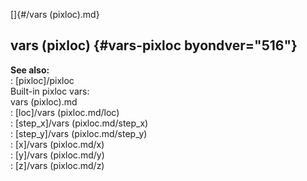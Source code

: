 []{#/vars (pixloc).md}    
## vars (pixloc) {#vars-pixloc byondver="516"}    
**See also:**    
:   [pixloc]/pixloc    
Built-in pixloc vars:    
vars (pixloc).md    
:   [loc]/vars (pixloc.md/loc)    
:   [step_x]/vars (pixloc.md/step_x)    
:   [step_y]/vars (pixloc.md/step_y)    
:   [x]/vars (pixloc.md/x)    
:   [y]/vars (pixloc.md/y)    
:   [z]/vars (pixloc.md/z)  